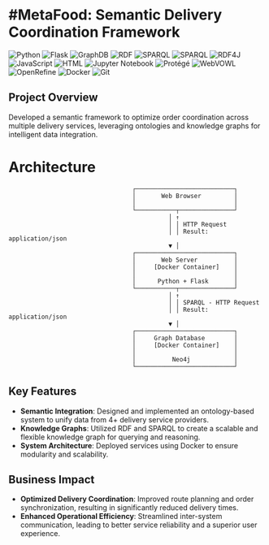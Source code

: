# #MetaFood: Semantic Delivery Coordination Framework
![Python](https://img.shields.io/badge/Python-3.7.6-3776AB?logo=python&logoColor=white)
![Flask](https://img.shields.io/badge/Flask-1.1.1-2a2929?logo=flask&logoColor=white)
![GraphDB](https://img.shields.io/badge/GraphDB-8.7-F05032?logo=graphdb&logoColor=white)
![RDF](https://img.shields.io/badge/RDF-3776AB?logo=rdf4j&logoColor=white)
![SPARQL](https://img.shields.io/badge/SPARQL-E34F26?logo=rdf4j&logoColor=white)
![SPARQL](https://img.shields.io/badge/SPARQL_Client-3.4-E34F26?logo=sparql&logoColor=white)
![RDF4J](https://img.shields.io/badge/RDF4J-4.3.1-3776AB?logo=rdf4j&logoColor=white)
![JavaScript](https://img.shields.io/badge/JavaScript-F7DF1E?logo=javascript&logoColor=black)
![HTML](https://img.shields.io/badge/HTML-E34F26?logo=html5&logoColor=white)
![Jupyter Notebook](https://img.shields.io/badge/Jupyter%20Notebook-%E2%9C%94-F37626?logo=jupyter&logoColor=white)
![Protégé](https://img.shields.io/badge/Prot%C3%A9g%C3%A9-%E2%9C%94-8155ba?logo=protege&logoColor=white)
![WebVOWL](https://img.shields.io/badge/WebVOWL-%E2%9C%94-blue?logo=webvowl&logoColor=white)
![OpenRefine](https://img.shields.io/badge/OpenRefine-%E2%9C%94-blue?logo=openrefine&logoColor=white)
![Docker](https://img.shields.io/badge/Docker-3.0-2496ED?logo=docker&logoColor=white)
![Git](https://img.shields.io/badge/Git-F05032?logo=git&logoColor=white)

## Project Overview
Developed a semantic framework to optimize order coordination across multiple delivery services, leveraging ontologies and knowledge graphs for intelligent data integration.

# Architecture
```
                                  ┌───────────────────────────┐
                                  │       Web Browser         │
                                  │                           │
                                  └───────────┬───────────────┘
                                            │ ↑
                                            │ │ HTTP Request
                                            │ │ Result: application/json
                                            ▼ │
                                  ┌───────────────────────────┐
                                  │       Web Server          │
                                  │     [Docker Container]    │
                                  │                           │
                                  │      Python + Flask       │
                                  └───────────┬───────────────┘
                                            │ ↑
                                            │ │ SPARQL - HTTP Request
                                            │ │ Result: application/json
                                            ▼ │
                                  ┌───────────────────────────┐
                                  │     Graph Database        │
                                  │     [Docker Container]    │
                                  │                           │
                                  │          Neo4j            │
                                  └───────────────────────────┘
```

## Key Features
- **Semantic Integration**: Designed and implemented an ontology-based system to unify data from 4+ delivery service providers.
- **Knowledge Graphs**: Utilized RDF and SPARQL to create a scalable and flexible knowledge graph for querying and reasoning.
- **System Architecture**: Deployed services using Docker to ensure modularity and scalability.

## Business Impact
- **Optimized Delivery Coordination**: Improved route planning and order synchronization, resulting in significantly reduced delivery times.
- **Enhanced Operational Efficiency**: Streamlined inter-system communication, leading to better service reliability and a superior user experience.





